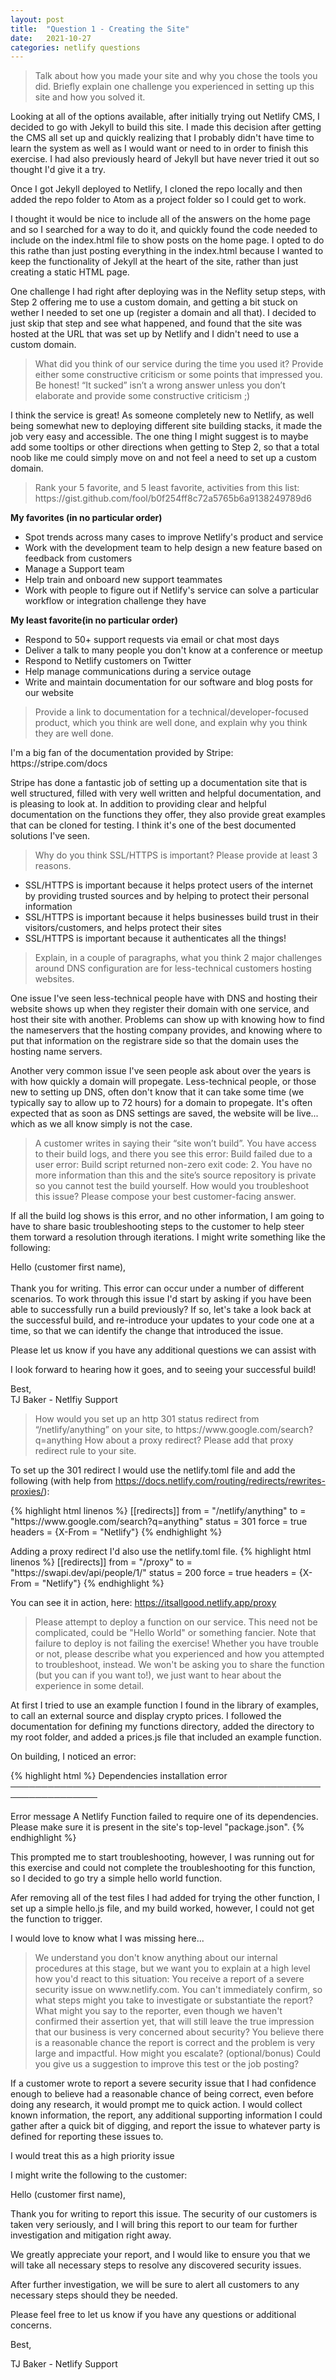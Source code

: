 ```yaml
---
layout: post
title:  "Question 1 - Creating the Site"
date:   2021-10-27
categories: netlify questions
---
```

<p><blockquote>Talk about how you made your site and why you chose the tools you did. Briefly explain one challenge you experienced in setting up this site and how you solved it.</blockquote></p>

<p>Looking at all of the options available, after initially trying out Netlify CMS, I decided to go with Jekyll to build this site. I made this decision after getting the CMS all set up and quickly realizing that I probably didn't have time to learn the system as well as I would want or need to in order to finish this exercise. I had also previously heard of Jekyll but have never tried it out so thought I'd give it a try.</p>
<p>Once I got Jekyll deployed to Netlify, I cloned the repo locally and then added the repo folder to Atom as a project folder so I could get to work.</p>
<p>I thought it would be nice to include all of the answers on the home page and so I searched for a way to do it, and quickly found the code needed to include on the index.html file to show posts on the home page. I opted to do this rathe than just posting everything in the index.html because I wanted to keep the functionality of Jekyll at the heart of the site, rather than just creating a static HTML page.</p>

<p>One challenge I had right after deploying was in the Neflity setup steps, with Step 2 offering me to use a custom domain, and getting a bit stuck on wether I needed to set one up (register a domain and all that). I decided to just skip that step and see what happened, and found that the site was hosted at the URL that was set up by Netlify and I didn't need to use a custom domain.</p>



<p><blockquote>What did you think of our service during the time you used it? Provide either some constructive criticism or some points that impressed you. Be honest! “It sucked” isn’t a wrong answer unless you don’t elaborate and provide some constructive criticism ;)</blockquote></p>

<p>I think the service is great! As someone completely new to Netlify, as well being somewhat new to deploying different site building stacks, it made the job very easy and accessible. The one thing I might suggest is to maybe add some tooltips or other directions when getting to Step 2, so that a total noob like me could simply move on and not feel a need to set up a custom domain.</p>




<p><blockquote>Rank your 5 favorite, and 5 least favorite, activities from this list: https://gist.github.com/fool/b0f254ff8c72a5765b6a9138249789d6</blockquote></p>
<p><b>My favorites (in no particular order)</b><br>
<ul>
  <li>Spot trends across many cases to improve Netlify's product and service</li>
  <li>Work with the development team to help design a new feature based on feedback from customers</li>
  <li>Manage a Support team</li>
  <li>Help train and onboard new support teammates</li>
  <li>Work with people to figure out if Netlify's service can solve a particular workflow or integration challenge they have</li>
</ul>
</p>

<p><b>My least favorite(in no particular order)</b><br>
<ul>
  <li>Respond to 50+ support requests via email or chat most days</li>
  <li>Deliver a talk to many people you don't know at a conference or meetup</li>
  <li>Respond to Netlify customers on Twitter</li>
  <li>Help manage communications during a service outage</li>
  <li>Write and maintain documentation for our software and blog posts for our website</li>
</ul>
</p>



<p><blockquote>Provide a link to documentation for a technical/developer-focused product, which you think are well done, and explain why you think they are well done.</blockquote></p>
<p>I'm a big fan of the documentation provided by Stripe: https://stripe.com/docs<p>
<p>Stripe has done a fantastic job of setting up a documentation site that is well structured, filled with very well written and helpful documentation, and is pleasing to look at. In addition to providing clear and helpful documentation on the functions they offer, they also provide great examples that can be cloned for testing. I think it's one of the best documented solutions I've seen.</p>

<p><blockquote>Why do you think SSL/HTTPS is important? Please provide at least 3 reasons.</blockquote><p>
<p><ul>
  <li>SSL/HTTPS is important because it helps protect users of the internet by providing trusted sources and by helping to protect their personal information</li>
  <li>SSL/HTTPS is important because it helps businesses build trust in their visitors/customers, and helps protect their sites</li>
  <li>SSL/HTTPS is important because it authenticates all the things!</li>
</ul>
</p>


<p><blockquote>Explain, in a couple of paragraphs, what you think 2 major challenges around DNS configuration are for less-technical customers hosting websites.</blockquote></p>

<p>One issue I've seen less-technical people have with DNS and hosting their website shows up when they register their domain with one service, and host their site with another. Problems can show up with knowing how to find the nameservers that the hosting company provides, and knowing where to put that information on the registrare side so that the domain uses the hosting name servers.</p>
<p>Another very common issue I've seen people ask about over the years is with how quickly a domain will propegate. Less-technical people, or those new to setting up DNS, often don't know that it can take some time (we typically say to allow up to 72 hours) for a domain to propegate. It's often expected that as soon as DNS settings are saved, the website will be live... which as we all know simply is not the case.</p>

<p><blockquote>A customer writes in saying their “site won’t build”. You have access to their build logs, and there you see this error: Build failed due to a user error: Build script returned non-zero exit code: 2. You have no more information than this and the site’s source repository is private so you cannot test the build yourself. How would you troubleshoot this issue? Please compose your best customer-facing answer.</blockquote></p>

<p>If all the build log shows is this error, and no other information, I am going to have to share basic troubleshooting steps to the customer to help steer them torward a resolution through iterations. I might write something like the following:</p>

<p>Hello (customer first name),<br><br>
Thank you for writing. This error can occur under a number of different scenarios. To work through this issue I'd start by asking if you have been able to successfully run a build previously? If so, let's take a look back at the successful build, and re-introduce your updates to your code one at a time, so that we can identify the change that introduced the issue.<p>
<p>Please let us know if you have any additional questions we can assist with<p>
<p>I look forward to hearing how it goes, and to seeing your successful build!</p>
<p>Best,<br>
TJ Baker - Netlfiy Support</p>



<p><blockquote>How would you set up an http 301 status redirect from “/netlify/anything” on your site, to https://www.google.com/search?q=anything How about a proxy redirect? Please add that proxy redirect rule to your site.</blockquote></p>

<p>To set up the 301 redirect I would use the netlify.toml file and add the following (with help from <a href="https://docs.netlify.com/routing/redirects/rewrites-proxies/">https://docs.netlify.com/routing/redirects/rewrites-proxies/</a>):</p>
{% highlight html linenos %}
  [[redirects]]
  from = "/netlify/anything"
  to = "https://www.google.com/search?q=anything"
  status = 301
  force = true
  headers = {X-From = "Netlify"}
{% endhighlight %}


<p>Adding a proxy redirect I'd also use the netlify.toml file.
{% highlight html linenos %}
[[redirects]]
  from = "/proxy"
  to = "https://swapi.dev/api/people/1/"
  status = 200
  force = true
  headers = {X-From = "Netlify"}
{% endhighlight %}
<p>You can see it in action, here: <a href="https://itsallgood.netlify.app/proxy">https://itsallgood.netlify.app/proxy</a></p>

<p><blockquote>Please attempt to deploy a function on our service. This need not be complicated, could be "Hello World" or something fancier. Note that failure to deploy is not failing the exercise! Whether you have trouble or not, please describe what you experienced and how you attempted to troubleshoot, instead. We won't be asking you to share the function (but you can if you want to!), we just want to hear about the experience in some detail.</blockquote></p>
<p>At first I tried to use an example function I found in the library of examples, to call an external source and display crypto prices. I followed the documentation for defining my functions directory, added the directory to my root folder, and added a prices.js file that included an example function.<p>
  <p>On building, I noticed an error:<p>
{% highlight html %}
  Dependencies installation error                               
────────────────────────────────────────────────────────────────

Error message
A Netlify Function failed to require one of its dependencies.
Please make sure it is present in the site's top-level "package.json".
{% endhighlight %}
<p>This prompted me to start troubleshooting, however, I was running out for this exercise and could not complete the troubleshooting for this function, so I decided to go try a simple hello world function.</p>
<p>Afer removing all of the test files I had added for trying the other function, I set up a simple hello.js file, and my build worked, however, I could not get the function to trigger.<p>
<p>I would love to know what I was missing here...<p>


<p><blockquote>We understand you don't know anything about our internal procedures at this stage, but we want you to explain at a high level how you'd react to this situation: You receive a report of a severe security issue on www.netlify.com. You can't immediately confirm, so what steps might you take to investigate or substantiate the report? What might you say to the reporter, even though we haven't confirmed their assertion yet, that will still leave the true impression that our business is very concerned about security? You believe there is a reasonable chance the report is correct and the problem is very large and impactful. How might you escalate?
(optional/bonus) Could you give us a suggestion to improve this test or the job posting?</blockquote></p>

<p>If a customer wrote to report a severe security issue that I had confidence enough to believe had a reasonable chance of being correct, even before doing any research, it would prompt me to quick action. I would collect known information, the report, any additional supporting information I could gather after a quick bit of digging, and report the issue to whatever party is defined for reporting these issues to.<p>
<p>I would treat this as a high priority issue<p>

<p>I might write the following to the customer:<p>

<p>Hello (customer first name),<p>
<p>Thank you for writing to report this issue. The security of our customers is taken very seriously, and I will bring this report to our team for further investigation and mitigation right away.</p>
<p>We greatly appreciate your report, and I would like to ensure you that we will take all necessary steps to resolve any discovered security issues.<p>
<p>After further investigation, we will be sure to alert all customers to any necessary steps should they be needed.</p>
<p>Please feel free to let us know if you have any questions or additional concerns.</p>
<p>Best,<p>
<p>TJ Baker - Netlify Support</p>
